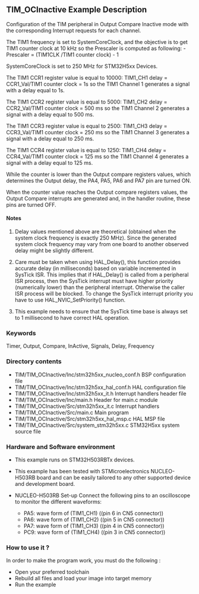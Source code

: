 ## <b>TIM_OCInactive Example Description</b> 

Configuration of the TIM peripheral in Output Compare Inactive mode 
with the corresponding Interrupt requests for each channel.

  The TIM1 frequency is set to SystemCoreClock, and the objective is
  to get TIM1 counter clock at 10 kHz so the Prescaler is computed as following:
     - Prescaler = (TIM1CLK /TIM1 counter clock) - 1
   
  SystemCoreClock is set to 250 MHz for STM32H5xx Devices.

  The TIM1 CCR1 register value is equal to 10000:
  TIM1_CH1 delay = CCR1_Val/TIM1 counter clock  = 1s
  so the TIM1 Channel 1 generates a signal with a delay equal to 1s.

  The TIM1 CCR2 register value is equal to 5000:
  TIM1_CH2 delay = CCR2_Val/TIM1 counter clock = 500 ms
  so the TIM1 Channel 2 generates a signal with a delay equal to 500 ms.

  The TIM1 CCR3 register value is equal to 2500:
  TIM1_CH3 delay = CCR3_Val/TIM1 counter clock = 250 ms
  so the TIM1 Channel 3 generates a signal with a delay equal to 250 ms.

  The TIM1 CCR4 register value is equal to 1250:
  TIM1_CH4 delay = CCR4_Val/TIM1 counter clock = 125 ms
  so the TIM1 Channel 4 generates a signal with a delay equal to 125 ms.

  While the counter is lower than the Output compare registers values, which 
  determines the Output delay, the PA4, PA5, PA6 and PA7 pin are turned ON. 

  When the counter value reaches the Output compare registers values, the Output 
  Compare interrupts are generated and, in the handler routine, these pins are turned OFF.
  
#### <b>Notes</b>

 1. Delay values mentioned above are theoretical (obtained when the system clock frequency 
    is exactly 250 MHz). Since the generated system clock frequency may vary from one board to another observed
    delay might be slightly different.

 2. Care must be taken when using HAL_Delay(), this function provides accurate delay (in milliseconds)
    based on variable incremented in SysTick ISR. This implies that if HAL_Delay() is called from
    a peripheral ISR process, then the SysTick interrupt must have higher priority (numerically lower)
    than the peripheral interrupt. Otherwise the caller ISR process will be blocked.
    To change the SysTick interrupt priority you have to use HAL_NVIC_SetPriority() function.
      
 3. This example needs to ensure that the SysTick time base is always set to 1 millisecond
    to have correct HAL operation.

### <b>Keywords</b>

Timer, Output, Compare, InActive, Signals, Delay, Frequency

### <b>Directory contents</b>

  - TIM/TIM_OCInactive/Inc/stm32h5xx_nucleo_conf.h BSP configuration file
  - TIM/TIM_OCInactive/Inc/stm32h5xx_hal_conf.h    HAL configuration file
  - TIM/TIM_OCInactive/Inc/stm32h5xx_it.h          Interrupt handlers header file
  - TIM/TIM_OCInactive/Inc/main.h                  Header for main.c module  
  - TIM/TIM_OCInactive/Src/stm32h5xx_it.c          Interrupt handlers
  - TIM/TIM_OCInactive/Src/main.c                  Main program
  - TIM/TIM_OCInactive/Src/stm32h5xx_hal_msp.c     HAL MSP file
  - TIM/TIM_OCInactive/Src/system_stm32h5xx.c      STM32H5xx system source file


### <b>Hardware and Software environment</b>

  - This example runs on STM32H503RBTx devices.
    
  - This example has been tested with STMicroelectronics NUCLEO-H503RB 
    board and can be easily tailored to any other supported device 
    and development board.

  - NUCLEO-H503RB Set-up
   Connect the following pins to an oscilloscope to monitor the different waveforms:
      - PA5: wave form of (TIM1_CH1) ((pin 6 in CN5 connector))
      - PA6: wave form of (TIM1_CH2) ((pin 5 in CN5 connector))
      - PA7: wave form of (TIM1_CH3) ((pin 4 in CN5 connector))
      - PC9: wave form of (TIM1_CH4) ((pin 3 in CN5 connector))

### <b>How to use it ?</b> 

In order to make the program work, you must do the following :

 - Open your preferred toolchain
 - Rebuild all files and load your image into target memory
 - Run the example


